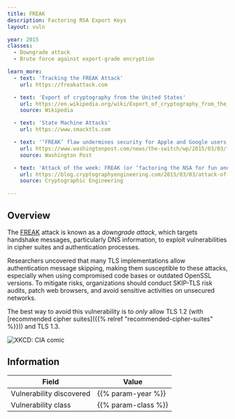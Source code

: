 ```yaml
---
title: FREAK
description: Factoring RSA Export Keys
layout: vuln

year: 2015
classes:
  - Downgrade attack
  - Brute force against export-grade encryption

learn_more:
  - text: 'Tracking the FREAK Attack'
    url: https://freakattack.com

  - text: 'Export of cryptography from the United States'
    url: https://en.wikipedia.org/wiki/Export_of_cryptography_from_the_United_States
    source: Wikipedia

  - text: 'State Machine Attacks'
    url: https://www.smacktls.com

  - text: '‘FREAK’ flaw undermines security for Apple and Google users, researchers discover'
    url: https://www.washingtonpost.com/news/the-switch/wp/2015/03/03/freak-flaw-undermines-security-for-apple-and-google-users-researchers-discover/
    source: Washington Post

  - text: 'Attack of the week: FREAK (or ‘factoring the NSA for fun and profit’)'
    url: https://blog.cryptographyengineering.com/2015/03/03/attack-of-week-freak-or-factoring-nsa/
    source: Cryptographic Engineering

---
```


## Overview

The [FREAK] attack is known as a _downgrade attack_, which targets handshake messages, particularly DNS information, to exploit vulnerabilities in cipher suites and authentication processes.

Researchers uncovered that many TLS implementations allow authentication message skipping, making them susceptible to these attacks, especially when using compromised code bases or outdated OpenSSL versions. To mitigate risks, organizations should conduct SKIP-TLS risk audits, patch web browsers, and avoid sensitive activities on unsecured networks.

The best way to avoid this vulnerability is to _only_ allow TLS 1.2 (with [recommended cipher suites]({{% relref "recommended-cipher-suites" %}})) and TLS 1.3.

![XKCD: CIA comic](https://imgs.xkcd.com/comics/cia.png)

## Information

| Field                    | Value               |
|--------------------------|---------------------|
| Vulnerability discovered | {{% param-year %}}  |
| Vulnerability class      | {{% param-class %}} |

[FREAK]: https://en.wikipedia.org/wiki/FREAK
